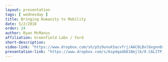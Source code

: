 ```yaml
---
layout: presentation
tags: [ wednesday ]
title: Bringing Humanity to Mobility
date: 5/2/2018
order: 24
author: Ryan McManus
affiliation: Greenfield Labs / Ford
short-description:
video-link: "https://www.dropbox.com/sh/p5z9unuk5acvfrj/AAC8LBxl6xgnn0svib0vELAQa/Day2/2018-05-02_Cal-ITC_Day2-8.McManus.mp4"  
presentation-link: "https://www.dropbox.com/s/6spdqadb618mjlb/9.CALITP_McManus_2.pdf?dl=0"
---
```

